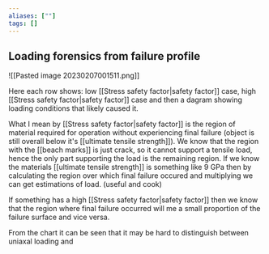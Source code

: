 ```yaml
---
aliases: [""]
tags: []
---
```


## Loading forensics from failure profile

![[Pasted image 20230207001511.png]]

Here each row shows: low [[Stress safety factor|safety factor]] case, high [[Stress safety factor|safety factor]] case and then a dagram showing loading conditions that likely caused it.

What I mean by [[Stress safety factor|safety factor]] is the region of material required for operation without experiencing final failure (object is still overall below it's [[ultimate tensile strength]]). We know that the region with the [[beach marks]] is just crack, so it cannot support a tensile load, hence the only part supporting the load is the remaining region. If we know the materials [[ultimate tensile strength]] is something like 9 GPa then by calculating the region over which final failure occured  and multiplying we can get estimations of load. (useful and cook)

If something has a high [[Stress safety factor|safety factor]] then we know that the region where final failure occurred will me a small proportion of the failure surface and vice versa.

From the chart it can be seen that it may be hard to distinguish between uniaxal loading and 
